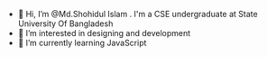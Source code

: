 - 👋 Hi, I’m @Md.Shohidul Islam . I'm a CSE undergraduate at State University Of Bangladesh
- 👀 I’m interested in designing and development
- 🌱 I’m currently learning JavaScript

<!---
Sourav405/Sourav405 is a ✨ special ✨ repository because its `README.md` (this file) appears on your GitHub profile.
You can click the Preview link to take a look at your changes.
--->

